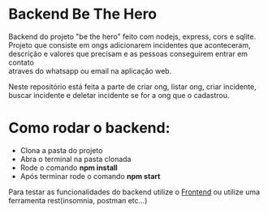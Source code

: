 # Backend Be The Hero
Backend do projeto "be the hero" feito com nodejs, express, cors e sqlite. 
Projeto que consiste em ongs adicionarem incidentes que aconteceram, descrição e valores que precisam e as pessoas conseguirem entrar em contato<br>
atraves do whatsapp ou email na aplicação web.

Neste repositório está feita a parte de criar ong, listar ong, criar incidente, buscar incidente e deletar incidente se for a ong que o cadastrou.


<h1>Como rodar o backend:</h1>
<ul>
  <li>Clona a pasta do projeto</li>
  <li>Abra o terminal na pasta clonada</li>
  <li>Rode o comando <strong>npm install</strong></li>
  <li>Após terminar rode o comando <strong>npm start</strong></li>
</ul>  

<p> Para testar as funcionalidades do backend utilize o <a href="https://github.com/Vinicius-Garcia/BeTheHero-FrontEnd">Frontend</a> ou utilize uma ferramenta rest(insomnia, postman etc...) </p>
